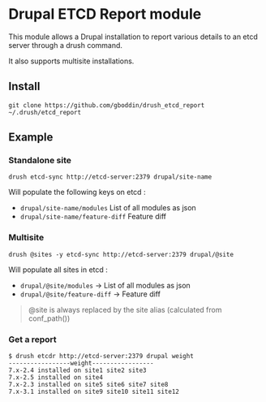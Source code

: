 # Drupal ETCD Report module

This module allows a Drupal installation to report various details to an etcd 
server through a drush command.

It also supports multisite installations.

## Install

```
git clone https://github.com/gboddin/drush_etcd_report ~/.drush/etcd_report
```

## Example

### Standalone site

```
drush etcd-sync http://etcd-server:2379 drupal/site-name
```

Will populate the following keys on etcd :

  - `drupal/site-name/modules`  List of all modules as json
  - `drupal/site-name/feature-diff` Feature diff
  
### Multisite

```
drush @sites -y etcd-sync http://etcd-server:2379 drupal/@site
```

Will populate all sites in etcd :

  - `drupal/@site/modules` -> List of all modules as json
  - `drupal/@site/feature-diff` -> Feature diff
  
> @site is always replaced by the site alias (calculated from conf_path())

### Get a report

```
$ drush etcdr http://etcd-server:2379 drupal weight      
-----------------weight-----------------
7.x-2.4 installed on site1 site2 site3
7.x-2.5 installed on site4
7.x-2.3 installed on site5 site6 site7 site8
7.x-3.1 installed on site9 site10 site11 site12
```